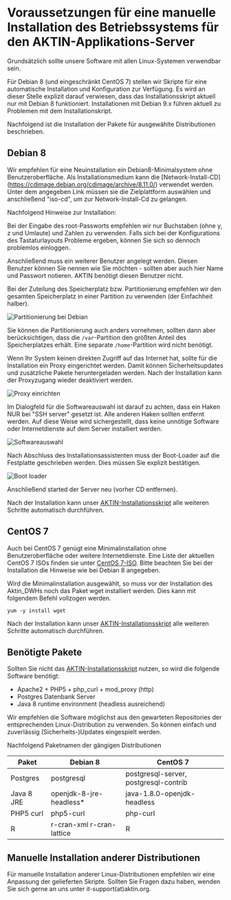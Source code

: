 ﻿Voraussetzungen für eine manuelle Installation des Betriebssystems für den AKTIN-Applikations-Server
================================================================

Grundsätzlich sollte unsere Software mit allen Linux-Systemen verwendbar sein.

Für Debian 8 (und eingeschränkt CentOS 7) stellen wir Skripte für eine automatische Installation und Konfiguration zur Verfügung. Es wird an dieser Stelle explizit darauf verwiesen, dass das Installationsskript aktuell nur mit Debian 8 funktioniert. Installationen mit Debian 9.x führen aktuell zu Problemen mit dem Installationskript.

Nachfolgend ist die Installation der Pakete für ausgewählte Distributionen beschrieben.

<!--  MACRO{toc|section=0|fromDepth=1|toDepth=6} -->

Debian 8
--------
Wir empfehlen für eine Neuinstallation ein Debian8-Minimalsystem ohne Benutzeroberfläche. Als Installationsmedium kann die [Network-Install-CD]
(https://cdimage.debian.org/cdimage/archive/8.11.0/) verwendet werden. Unter dem angegeben Link müssen sie die Zielplattform auswählen und anschließend "iso-cd", um zur Network-Install-Cd zu gelangen.

Nachfolgend Hinweise zur Installation:

Bei der Eingabe des root-Passworts empfehlen wir nur Buchstaben (ohne y, z und Umlaute) und Zahlen zu verwenden. Falls sich bei der Konfigurations des Tastaturlayouts Probleme ergeben, können
Sie sich so dennoch problemlos einloggen.

Anschließend muss ein weiterer Benutzer angelegt werden. Diesen Benutzer können Sie nennen wie Sie möchten - sollten aber auch hier Name und Passwort notieren. AKTIN benötigt diesen Benutzer nicht.

Bei der Zuteilung des Speicherplatz bzw. Partitionierung empfehlen wir den gesamten Speicherplatz in einer Partition zu verwenden (der Einfachheit halber). 

![Partitionierung bei Debian][debian_disks]

Sie können die Partitionierung auch anders vornehmen, sollten dann aber berücksichtigen, dass die `/var`-Partition den größten Anteil des Speicherplatzes erhält. Eine separate `/home`-Partition wird nicht 
benötigt.

Wenn Ihr System keinen direkten Zugriff auf das Internet hat, sollte für die Installation ein Proxy eingerichtet werden. Damit können Sicherheitsupdates und zusätzliche Pakete heruntergeladen werden.
Nach der Installation kann der Proxyzugang wieder deaktiviert werden.

![Proxy einrichten][debian_proxy]


Im Dialogfeld für die Softwareauswahl ist darauf zu achten, dass ein Haken NUR bei "SSH server" gesetzt ist. Alle anderen Haken sollten entfernt werden. Auf diese Weise wird sichergestellt, dass keine unnötige Software oder Internetdienste auf dem Server installiert werden. 

![Softwareauswahl][debian_software]

Nach Abschluss des Installationsassistenten muss der Boot-Loader auf die Festplatte geschrieben werden. Dies müssen Sie explizit bestätigen.

![Boot loader][debian_bootloader]

Anschließend started der Server neu (vorher CD entfernen).

Nach der Installation kann unser [AKTIN-Installationsskript](install-script.html) alle weiteren Schritte automatisch durchführen.


[debian_disks]: screens_deb/Screenshot_8.png "Gesamten Speicherplatz in einer Partition"
[debian_proxy]: screens_deb/Screenshot_14.png "Proxy für Internetzugriff einrichten"
[debian_software]: screens_deb/Screenshot_15.png "Bei Softwareauswahl nur SSH server auswählen"
[debian_bootloader]: screens_deb/Screenshot_16.png "Bootloader auf Festplatte schreiben"

CentOS 7
--------

Auch bei CentOS 7 genügt eine Minimalinstallation ohne Benutzeroberfläche oder weitere Internetdienste. Eine Liste der aktuellen CentOS 7 ISOs finden sie unter [CentOS 7-ISO](https://wiki.centos.org/Download). Bitte beachten Sie bei der Installation die Hinweise wie bei Debian 8 angegeben.

Wird die Minimalinstallation ausgewählt, so muss vor der Installation des Aktin_DWHs noch das Paket wget installiert werden. Dies kann mit folgendem Befehl vollzogen werden.

```
yum -y install wget
```

Nach der Installation kann unser [AKTIN-Installationsskript](install-script.html) alle weiteren Schritte automatisch durchführen.

Benötigte Pakete
---------------------

Sollten Sie nicht das [AKTIN-Installationsskript](install-script.html) nutzen, so wird die folgende Software benötigt:

* Apache2 + PHP5 + php_curl + mod_proxy (http)
* Postgres Datenbank Server
* Java 8 runtime environment (headless ausreichend)

Wir empfehlen die Software möglichst aus den gewarteten Repositories der entsprechenden Linux-Distribution zu verwenden. So können einfach und zuverlässig (Sicherheits-)Updates eingespielt werden.

Nachfolgend Paketnamen der gängigen Distributionen

| Paket | Debian 8 | CentOS 7 |
|---|---|---|
| Postgres | postgresql | postgresql-server, postgresql-contrib |
| Java 8 JRE | openjdk-8-jre-headless* | java-1.8.0-openjdk-headless |
| PHP5 curl | php5-curl | php-curl |
| R | r-cran-xml r-cran-lattice | R |


Manuelle Installation anderer Distributionen
---------------------

Für manuelle Installation anderer Linux-Distributionen empfehlen wir eine Anpassung der gelieferten Skripte. Sollten Sie Fragen dazu haben, wenden Sie sich gerne an uns unter it-support(at)aktin.org.

